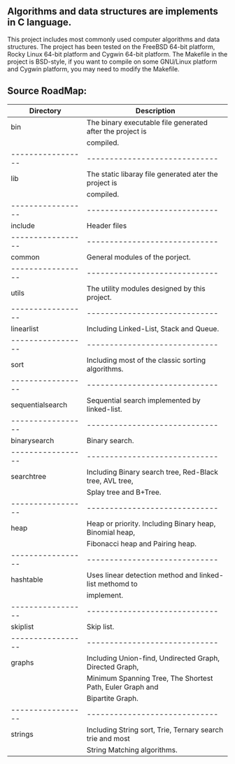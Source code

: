 Algorithms and data structures are implements in C language.
--------------------------------------------------------------------------------

This project includes most commonly used computer algorithms and data
structures. The project has been tested on the FreeBSD 64-bit platform, Rocky
Linux 64-bit platform and Cygwin 64-bit platform. The Makefile in the project is
BSD-style, if you want to compile on some GNU/Linux platform and Cygwin
platform, you may need to modify the Makefile.

Source RoadMap:
--------------------------------------------------------------------------------
|   Directory     |         Description         |
|-----------------|-----------------------------|
| bin             | The binary executable file generated after the project is
                  | compiled. |
|-----------------|-----------------------------|
| lib             | The static libaray file generated ater the project is
                  | compiled. |
|-----------------|-----------------------------|
| include         | Header files                |
|-----------------|-----------------------------|
| common          | General modules of the porject. |
|-----------------|-----------------------------|
| utils           | The utility modules designed by this project. |
|-----------------|-----------------------------|
| linearlist      | Including Linked-List, Stack and Queue. |
|-----------------|-----------------------------|
| sort            | Including most of the classic sorting algorithms. |
|-----------------|-----------------------------|
| sequentialsearch | Sequential search implemented by linked-list. |
|-----------------|-----------------------------|
| binarysearch    | Binary search. |
|-----------------|-----------------------------|
| searchtree      | Including Binary search tree, Red-Black tree, AVL tree,
                  | Splay tree and B+Tree. |
|-----------------|-----------------------------|
| heap            | Heap or priority. Including Binary heap, Binomial heap, 
                  | Fibonacci heap and Pairing heap. |
|-----------------|-----------------------------|
| hashtable       | Uses linear detection method and linked-list methomd to
|                 | implement. |
|-----------------|-----------------------------|
| skiplist        | Skip list. |
|-----------------|-----------------------------|
| graphs          | Including Union-find, Undirected Graph, Directed Graph, 
                  | Minimum Spanning Tree, The Shortest Path, Euler Graph and
                  | Bipartite Graph. |
|-----------------|-----------------------------|
| strings         | Including String sort, Trie, Ternary search trie and most
                  | String Matching algorithms. |

